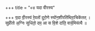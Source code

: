 +++
title = "०४ यदा वीरस्य"

+++
य॒दा वी॒रस्य॑ रे॒वतो॑ दुरो॒णे स्यो॑न॒शीरति॑थिरा॒चिके॑तत् ।  
सुप्री॑तो अ॒ग्निः सुधि॑तो॒ दम॒ आ स वि॒शे दा॑ति॒ वार्य॒मिय॑त्यै ॥